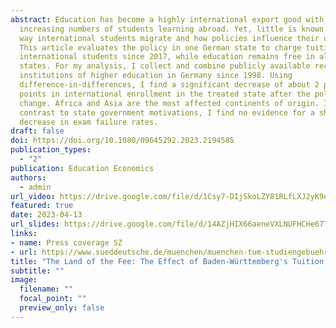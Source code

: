 ```yaml
---
abstract: Education has become a highly international export good with
  increasing numbers of students learning abroad. Yet, little is known about the
  way international students migrate and how policies influence their decision.
  This article evaluates the policy in one German state to charge tuition from
  international students since 2017, while education remains free in all other
  states. For my analysis, I collect and combine publicly available records for
  institutions of higher education in Germany since 1998. Using
  difference-in-differences, I find a significant decrease of about 2 percentage
  points in international enrollment in the treated state after the policy
  change. Africa and Asia are the most affected continents of origin. In
  contrast to state government motivations, I find no evidence for a short-term
  decrease in exam failure rates.
draft: false
doi: https://doi.org/10.1080/09645292.2023.2194585
publication_types:
  - "2"
publication: Education Economics
authors:
  - admin
url_video: https://drive.google.com/file/d/1Csy7-DIjSkoLZY81RLfLXJ2yK9eXA8N2/view?usp=sharing
featured: true
date: 2023-04-13
url_slides: https://drive.google.com/file/d/14AZjHIX66aeneVXLNUFHCHe67TyGL9Nb/view?usp=sharing
links:
- name: Press coverage SZ
- url: https://www.sueddeutsche.de/muenchen/muenchen-tum-studiengebuehren-nicht-eu-auslaender-reaktionen-1.6222098
title: "The Land of the Fee: The Effect of Baden-Württemberg's Tuition Fee on International Student Outcomes"
subtitle: ""
image:
  filename: ""
  focal_point: ""
  preview_only: false
---
```

